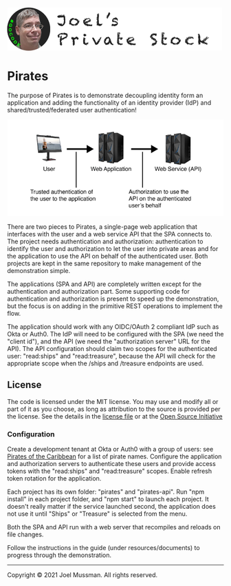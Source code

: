 ![](.common/joels-private-stock.png?raw=true)

# Pirates

The purpose of Pirates is to demonstrate decoupling identity form an application and adding the functionality of
an identity provider (IdP) and shared/trusted/federated user authentication!

![](.common/auth+auth-800x354.png)

There are two pieces to Pirates, a single-page web application that interfaces with the user and a web
service API that the SPA connects to.
The project needs authentication and authorization: authentication to identify the user and authorization
to let the user into private areas and for the application to use the API on behalf of the authenticated user.
Both projects are kept in the same repository to make management of the demonstration simple.

The applications (SPA and API) are completely written except for the authentication and authorization part.
Some supporting code for authentication and authorization is present to speed up the demonstration, but the
focus is on adding in the primitive REST operations to implement the flow.

The application should work with any OIDC/OAuth 2 compliant IdP such as Okta or Auth0.
The IdP will need to be configured with the SPA (we need the "client id"), and the API (we need the
"authorization server" URL for the API).
The API configuration should claim two scopes for the authenticated user: "read:ships" and "read:treasure", because the API
will check for the appropriate scope when the /ships and /treasure endpoints are used.

## License

The code is licensed under the MIT license.
You may use and modify all or part of it as you choose, as long as attribution to the source is provided per the license.
See the details in the [license file](./LICENSE.md) or at the [Open Source Initiative](https://opensource.org/licenses/MIT)

### Configuration

Create a development tenant at Okta or Auth0 with a group of users: see [Pirates of the Caribbean](https://github.com/jmussman/piratesofthecaribbean)
for a list of pirate names.
Configure the application and authorization servers to authenticate these users and provide
access tokens with the "read:ships" and "read:treasure" scopes.
Enable refresh token rotation for the application.

Each project has its own folder: "pirates" and "pirates-api".
Run "npm install" in each project folder, and "npm start" to launch each project.
It doesn't really matter if the service launched second, the application does not use it until "Ships" or "Treasure" is selected
from the menu.

Both the SPA and API run with a web server that recompiles and reloads on file changes.

Follow the instructions in the guide (under resources/documents) to progress through the demonstration.

<hr>
Copyright © 2021 Joel Mussman. All rights reserved.